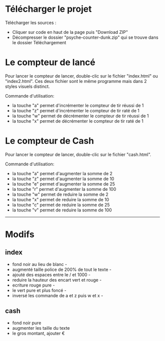 # Télécharger le projet
Télécharger les sources :
- Cliquer sur code en haut de la page puis "Download ZIP"
- Décompresser le dossier "psyche-counter-dunk.zip" qui se trouve dans le dossier Téléchargement

# Le compteur de lancé
Pour lancer le compteur de lancer, double-clic sur le fichier "index.html" ou "index2.html".
Ces deux fichier sont le même programme mais dans 2 styles visuels distinct.

Commande d'utilisation:
- la touche "a" permet d'incrémenter le compteur de tir réussi de 1
- la touche "z" permet d'incrémenter le compteur de tir raté de 1
- la touche "w" permet de décrémenter le compteur de tir réussi de 1
- la touche "x" permet de décrémenter le compteur de tir raté de 1

# Le compteur de Cash
Pour lancer le compteur de lancer, double-clic sur le fichier "cash.html".

Commande d'utilisation:
- la touche "a" permet d'augmenter la somme de 2
- la touche "z" permet d'augmenter la somme de 10
- la touche "e" permet d'augmenter la somme de 25
- la touche "r" permet d'augmenter la somme de 100
- la touche "w" permet de reduire la somme de 2
- la touche "x" permet de reduire la somme de 10
- la touche "c" permet de reduire la somme de 25
- la touche "v" permet de reduire la somme de 100

---

# Modifs
## index
- fond noir au lieu de blanc -
- augmenté taille police de 200% de tout le texte  -
- ajouté des espaces entre le / et 1000 -
- reduire la hauteur des encart vert et rouge -
- ecriture rouge pure -
- le vert pure et plus foncé -
- inversé les commande de a et z puis w et x -

## cash
- fond noir pure
- augmenter les taille du texte
- le gros montant, ajouter €
